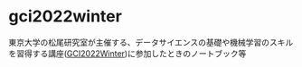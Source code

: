 # gci2022winter
東京大学の松尾研究室が主催する、データサイエンスの基礎や機械学習のスキルを習得する講座([GCI2022Winter](https://gci.t.u-tokyo.ac.jp/gci-2022-winter/))に参加したときのノートブック等
